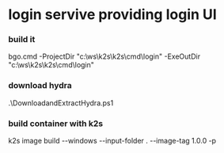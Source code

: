 <!--
SPDX-FileCopyrightText: © 2025 Siemens Healthineers AG

SPDX-License-Identifier: MIT
-->

# login servive providing login UI 
### build it
bgo.cmd -ProjectDir "c:\ws\k2s\k2s\cmd\login" -ExeOutDir "c:\ws\k2s\k2s\cmd\login"
### download hydra
.\DownloadandExtractHydra.ps1
### build container with k2s
k2s image build --windows --input-folder . --image-tag 1.0.0 -p